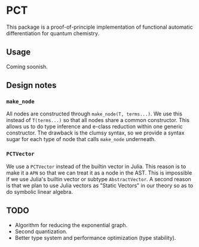 # PCT

This package is a proof-of-principle implementation of functional automatic
differentiation for quantum chemistry.

## Usage

Coming soonish.

## Design notes

### `make_node`

All nodes are constructed through `make_node(T, terms...)`. We use this instead
of `T(terms...)` so that all nodes share a common constructor. This allows us
to do type inference and e-class reduction within one generic constructor.
The drawback  is the clumsy syntax, so we provide a syntax sugar for each type of node
that calls `make_node` underneath.


### `PCTVector`

We use a `PCTVector` instead of the builtin vector in Julia. This reason is to
make it a `APN` so that we can treat it as a node in the AST. This is
impossible if we use Julia's builtin vector or subtype `AbstractVector`.
A second reason is that we plan to use Julia vectors as "Static Vectors" in
our theory so as to do symbolic linear algebra.


## TODO

- Algorithm for reducing the exponential graph.
- Second quantization.
- Better type system and performance optimization (type stability).


